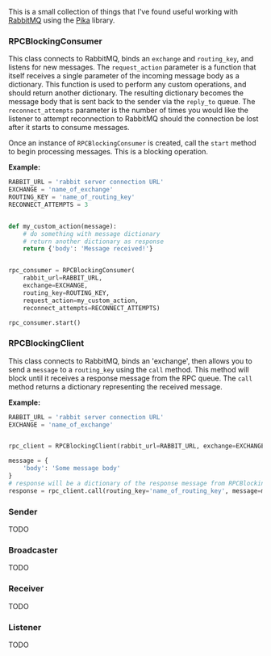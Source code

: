 This is a small collection of things that I've found useful working with [RabbitMQ](http://www.rabbitmq.com/) using the [Pika](https://pika.readthedocs.org/en/latest/) library.


### RPCBlockingConsumer

This class connects to RabbitMQ, binds an `exchange` and `routing_key`, and listens for new messages. The `request_action` parameter is a function that itself receives a single parameter of the incoming message body as a dictionary. This function is used to perform any custom operations, and should return another dictionary. The resulting dictionary becomes the message body that is sent back to the sender via the `reply_to` queue. The `reconnect_attempts` parameter is the number of times you would like the listener to attempt reconnection to RabbitMQ should the connection be lost after it starts to consume messages.

Once an instance of `RPCBlockingConsumer` is created, call the `start` method to begin processing messages. This is a blocking operation.

**Example:**
```python
RABBIT_URL = 'rabbit server connection URL'
EXCHANGE = 'name_of_exchange'
ROUTING_KEY = 'name_of_routing_key'
RECONNECT_ATTEMPTS = 3


def my_custom_action(message):
    # do something with message dictionary
    # return another dictionary as response
    return {'body': 'Message received!'}


rpc_consumer = RPCBlockingConsumer(
    rabbit_url=RABBIT_URL,
    exchange=EXCHANGE,
    routing_key=ROUTING_KEY,
    request_action=my_custom_action,
    reconnect_attempts=RECONNECT_ATTEMPTS)

rpc_consumer.start()
```


### RPCBlockingClient

This class connects to RabbitMQ, binds an 'exchange', then allows you to send a `message` to a `routing_key` using the `call` method. This method will block until it receives a response message from the RPC queue. The `call` method returns a dictionary representing the received message.

**Example:**
```python
RABBIT_URL = 'rabbit server connection URL'
EXCHANGE = 'name_of_exchange'


rpc_client = RPCBlockingClient(rabbit_url=RABBIT_URL, exchange=EXCHANGE)

message = {
    'body': 'Some message body'
}
# response will be a dictionary of the response message from RPCBlockingConsumer
response = rpc_client.call(routing_key='name_of_routing_key', message=message)
```

### Sender

TODO


### Broadcaster

TODO


### Receiver

TODO


### Listener

TODO
